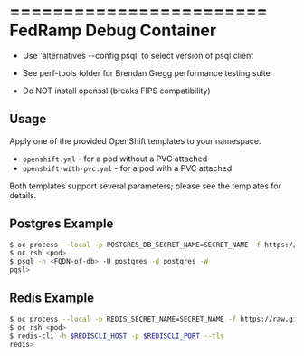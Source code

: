 ========================
 FedRamp Debug Container 
========================

- Use 'alternatives --config psql' to select version of psql client

- See perf-tools folder for Brendan Gregg performance testing suite

- Do NOT install openssl (breaks FIPS compatibility)

## Usage

Apply one of the provided OpenShift templates to your namespace.

* `openshift.yml` - for a pod without a PVC attached
* `openshift-with-pvc.yml` - for a pod with a PVC attached

Both templates support several parameters; please see the templates for details.

## Postgres Example

```bash
$ oc process --local -p POSTGRES_DB_SECRET_NAME=SECRET_NAME -f https://raw.githubusercontent.com/app-sre/container-images/debug-container-fedramp/master/openshift.yml  | oc apply -f -
$ oc rsh <pod>
$ psql -h <FQDN-of-db> -U postgres -d postgres -W
pqsl>
```

## Redis Example

```bash
$ oc process --local -p REDIS_SECRET_NAME=SECRET_NAME -f https://raw.githubusercontent.com/app-sre/container-images/debug-container-fedramp/master/openshift.yml  | oc apply -f -
$ oc rsh <pod>
$ redis-cli -h $REDISCLI_HOST -p $REDISCLI_PORT --tls
redis>
```
